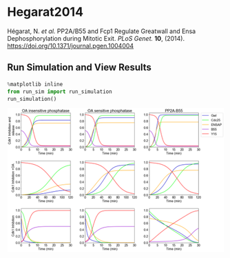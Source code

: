 # Hegarat2014
Hégarat, N. *et al.* PP2A/B55 and Fcp1 Regulate Greatwall and Ensa Dephosphorylation during Mitotic Exit. *PLoS Genet.* **10**, (2014). https://doi.org/10.1371/journal.pgen.1004004

## Run Simulation and View Results
```python
%matplotlib inline
from run_sim import run_simulation
run_simulation()
```
![mitotic_switch](mitotic_switch.png)